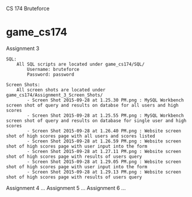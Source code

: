 CS 174
Bruteforce
# game_cs174

Assignment 3

	SQL:
		All SQL scripts are located under game_cs174/SQL/
			Username: bruteforce
			Password: password

	Screen Shots:
		All screen shots are located under game_cs174/Assignment_3_Screen_Shots/
			- Screen Shot 2015-09-28 at 1.25.30 PM.png : MySQL Workbench screen shot of query and results on databse for all users and high scores
			- Screen Shot 2015-09-28 at 1.25.55 PM.png : MySQL Workbench screen shot of query and results on database for single user and high scores
			- Screen Shot 2015-09-28 at 1.26.40 PM.png : Website screen shot of high scores page with all users and scores listed
			- Screen Shot 2015-09-28 at 1.26.59 PM.png : Website screen shot of high scores page with user input into the form
			- Screen Shot 2015-09-28 at 1.27.11 PM.png : Website screen shot of high scores page with results of users query
			- Screen Shot 2015-09-28 at 1.29.05 PM.png : Website screen shot of high scores page with user input into the form
			- Screen Shot 2015-09-28 at 1.29.13 PM.png : Website screen shot of high scores page with results of users query

Assignment 4
...
Assignment 5
...
Assignment 6
...




